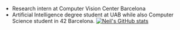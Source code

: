 * Research intern at Computer Vision Center Barcelona
* Artificial Intelligence degree student at UAB while also Computer Science student in 42 Barcelona.
[![Neil's GitHub stats](https://github-readme-stats.vercel.app/api?username=Neilus03&show_icons=true&theme=radical)](https://github.com/Neilus03)
